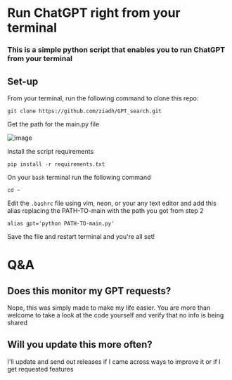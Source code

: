 # Run ChatGPT right from your terminal
### This is a simple python script that enables you to run ChatGPT from your terminal

## Set-up

From your terminal, run the following command to clone this repo:

```
git clone https://github.com/ziadh/GPT_search.git
```
Get the path for the main.py file

![image](https://user-images.githubusercontent.com/15097797/224567612-b5e30aec-9547-4411-a30f-2bf77d1a06c9.png)

Install the script requirements 



```
pip install -r requirements.txt 
```


On your ```bash``` terminal run the following command

```
cd ~
```

Edit the ```.bashrc``` file using vim, neon, or your any text editor and add this alias replacing the PATH-TO-main with the path you got from step 2
```
alias gpt='python PATH-TO-main.py'
```

Save the file and restart terminal and you're all set!

# Q&A

## Does this monitor my GPT requests?

Nope, this was simply made to make my life easier. You are more than welcome to take a look at the code yourself and verify that no info is being shared

## Will you update this more often?

I'll update and send out releases if I came across ways to improve it or if I get requested features
